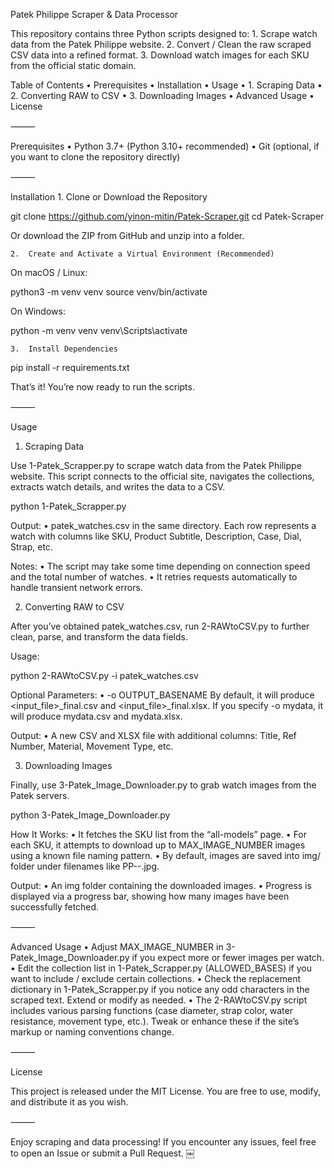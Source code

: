 Patek Philippe Scraper & Data Processor

This repository contains three Python scripts designed to:
	1.	Scrape watch data from the Patek Philippe website.
	2.	Convert / Clean the raw scraped CSV data into a refined format.
	3.	Download watch images for each SKU from the official static domain.

Table of Contents
	•	Prerequisites
	•	Installation
	•	Usage
	•	1. Scraping Data
	•	2. Converting RAW to CSV
	•	3. Downloading Images
	•	Advanced Usage
	•	License

⸻

Prerequisites
	•	Python 3.7+ (Python 3.10+ recommended)
	•	Git (optional, if you want to clone the repository directly)

⸻

Installation
	1.	Clone or Download the Repository

git clone https://github.com/yinon-mitin/Patek-Scraper.git
cd Patek-Scraper

Or download the ZIP from GitHub and unzip into a folder.

	2.	Create and Activate a Virtual Environment (Recommended)
On macOS / Linux:

python3 -m venv venv
source venv/bin/activate

On Windows:

python -m venv venv
venv\Scripts\activate


	3.	Install Dependencies

pip install -r requirements.txt



That’s it! You’re now ready to run the scripts.

⸻

Usage

1. Scraping Data

Use 1-Patek_Scrapper.py to scrape watch data from the Patek Philippe website.
This script connects to the official site, navigates the collections, extracts watch details, and writes the data to a CSV.

python 1-Patek_Scrapper.py

Output:
	•	patek_watches.csv in the same directory.
Each row represents a watch with columns like SKU, Product Subtitle, Description, Case, Dial, Strap, etc.

Notes:
	•	The script may take some time depending on connection speed and the total number of watches.
	•	It retries requests automatically to handle transient network errors.

2. Converting RAW to CSV

After you’ve obtained patek_watches.csv, run 2-RAWtoCSV.py to further clean, parse, and transform the data fields.

Usage:

python 2-RAWtoCSV.py -i patek_watches.csv

Optional Parameters:
	•	-o OUTPUT_BASENAME
By default, it will produce <input_file>_final.csv and <input_file>_final.xlsx.
If you specify -o mydata, it will produce mydata.csv and mydata.xlsx.

Output:
	•	A new CSV and XLSX file with additional columns: Title, Ref Number, Material, Movement Type, etc.

3. Downloading Images

Finally, use 3-Patek_Image_Downloader.py to grab watch images from the Patek servers.

python 3-Patek_Image_Downloader.py

How It Works:
	•	It fetches the SKU list from the “all-models” page.
	•	For each SKU, it attempts to download up to MAX_IMAGE_NUMBER images using a known file naming pattern.
	•	By default, images are saved into img/ folder under filenames like PP-<SKU>-<num>.jpg.

Output:
	•	An img folder containing the downloaded images.
	•	Progress is displayed via a progress bar, showing how many images have been successfully fetched.

⸻

Advanced Usage
	•	Adjust MAX_IMAGE_NUMBER in 3-Patek_Image_Downloader.py if you expect more or fewer images per watch.
	•	Edit the collection list in 1-Patek_Scrapper.py (ALLOWED_BASES) if you want to include / exclude certain collections.
	•	Check the replacement dictionary in 1-Patek_Scrapper.py if you notice any odd characters in the scraped text. Extend or modify as needed.
	•	The 2-RAWtoCSV.py script includes various parsing functions (case diameter, strap color, water resistance, movement type, etc.). Tweak or enhance these if the site’s markup or naming conventions change.

⸻

License

This project is released under the MIT License. You are free to use, modify, and distribute it as you wish.

⸻

Enjoy scraping and data processing! If you encounter any issues, feel free to open an Issue or submit a Pull Request. ￼